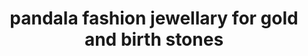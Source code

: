 ---
title: "pandala fashion jewellary for gold and birth stones"
url: /mannar/pandala-fashion-jewellary-for-gold-and-birth-stones/
shop: Schmuck
---